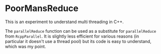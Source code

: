 # PoorMansReduce

This is an experiment to understand multi threading in C++.

The `parallelReduce` function  can be used as a substitute for `parallelReduce` from `RcppParallel`.
It is slightly less efficient for various reasons (in particular it doesn't use a thread pool)
but its code is easy to understand, which was my point.
